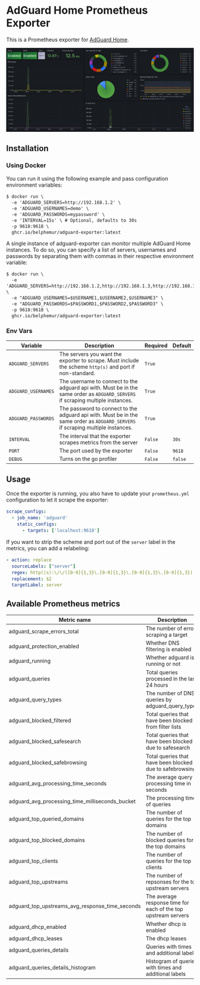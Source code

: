 # AdGuard Home Prometheus Exporter

This is a Prometheus exporter for [AdGuard Home](https://github.com/AdguardTeam/AdGuardHome).

![Dashboard](grafana/dashboard.png)

## Installation

### Using Docker

You can run it using the following example and pass configuration environment variables:

```
$ docker run \
  -e 'ADGUARD_SERVERS=http://192.168.1.2' \
  -e 'ADGUARD_USERNAMES=demo' \
  -e 'ADGUARD_PASSWORDS=mypassword' \
  -e 'INTERVAL=15s' \ # Optional, defaults to 30s
  -p 9618:9618 \
  ghcr.io/belphemur/adguard-exporter:latest
```

A single instance of adguard-exporter can monitor multiple AdGuard Home instances.
To do so, you can specify a list of servers, usernames and passwords by separating them with commas in their respective environment variable:

```
$ docker run \
  -e 'ADGUARD_SERVERS=http://192.168.1.2,http://192.168.1.3,http://192.168.1.4"' \
  -e "ADGUARD_USERNAMES=$USERNAME1,$USERNAME2,$USERNAME3" \
  -e "ADGUARD_PASSWORDS=$PASSWORD1,$PASSWORD2,$PASSWORD3" \
  -p 9618:9618 \
  ghcr.io/belphemur/adguard-exporter:latest
```

### Env Vars

| Variable            | Description                                                                                                                     | Required | Default |
|---------------------|---------------------------------------------------------------------------------------------------------------------------------| --- | --- |
| `ADGUARD_SERVERS`   | The servers you want the exporter to scrape. Must include the scheme `http(s)` and port if non-standard.                        | `True` | |
| `ADGUARD_USERNAMES` | The username to connect to the adguard api with. Must be in the same order as `ADGUARD_SERVERS` if scraping multiple instances. | `True` | |
| `ADGUARD_PASSWORDS` | The password to connect to the adguard api with. Must be in the same order as `ADGUARD_SERVERS` if scraping multiple instances. | `True` | |
| `INTERVAL`          | The interval that the exporter scrapes metrics from the server                                                                  | `False` | `30s` |
| `PORT`              | The port used by the exporter                                                                                                   | `False` | `9618` |
| `DEBUG`             | Turns on the go profiler                                                                                                        | `False` | `false` |

## Usage

Once the exporter is running, you also have to update your `prometheus.yml` configuration to let it scrape the exporter:

```yaml
scrape_configs:
  - job_name: 'adguard'
    static_configs:
      - targets: ['localhost:9618']
```

If you want to strip the scheme and port out of the `server` label in the metrics, you can add a relabeling:

```yaml
- action: replace
  sourceLabels: ["server"]
  regex: http(|s):\/\/([0-9]{1,3}\.[0-9]{1,3}\.[0-9]{1,3}\.[0-9]{1,3}).*
  replacement: $2
  targetLabel: server
```

## Available Prometheus metrics

| Metric name                                       | Description                                                       |
| ---                                               | ---                                                               |
| adguard_scrape_errors_total                       | The number of errors scraping a target                            |
| adguard_protection_enabled                        | Whether DNS filtering is enabled                                  |
| adguard_running                                   | Whether adguard is running or not                                 |
| adguard_queries                                   | Total queries processed in the last 24 hours                      |
| adguard_query_types                               | The number of DNS queries by adguard_query_types                  |
| adguard_blocked_filtered                          | Total queries that have been blocked from filter lists            |
| adguard_blocked_safesearch                        | Total queries that have been blocked due to safesearch            |
| adguard_blocked_safebrowsing                      | Total queries that have been blocked due to safebrowsing          |
| adguard_avg_processing_time_seconds               | The average query processing time in seconds                      |
| adguard_avg_processing_time_milliseconds_bucket   | The processing time of queries                                    |
| adguard_top_queried_domains                       | The number of queries for the top domains                         |
| adguard_top_blocked_domains                       | The number of blocked queries for the top domains                 |
| adguard_top_clients                               | The number of queries for the top clients                         |
| adguard_top_upstreams                             | The number of repsonses for the top upstream servers              |
| adguard_top_upstreams_avg_response_time_seconds   | The average response time for each of the top upstream servers    |
| adguard_dhcp_enabled                              | Whether dhcp is enabled                                           |
| adguard_dhcp_leases                               | The dhcp leases                                                   |
| adguard_queries_details                           | Queries with times and additional labels                          |
| adguard_queries_details_histogram                 | Histogram of queries with times and additional labels             |
